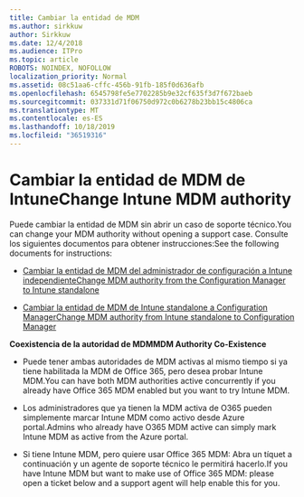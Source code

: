 ```yaml
---
title: Cambiar la entidad de MDM
ms.author: sirkkuw
author: Sirkkuw
ms.date: 12/4/2018
ms.audience: ITPro
ms.topic: article
ROBOTS: NOINDEX, NOFOLLOW
localization_priority: Normal
ms.assetid: 08c51aa6-cffc-456b-91fb-185f0d636afb
ms.openlocfilehash: 6545798fe5e7702285b9e32cf635f3d7f672baeb
ms.sourcegitcommit: 037331d71f06750d972c0b6278b23bb15c4806ca
ms.translationtype: MT
ms.contentlocale: es-ES
ms.lasthandoff: 10/18/2019
ms.locfileid: "36519316"
---
```

# <a name="change-intune-mdm-authority"></a><span data-ttu-id="33821-102">Cambiar la entidad de MDM de Intune</span><span class="sxs-lookup"><span data-stu-id="33821-102">Change Intune MDM authority</span></span>

<span data-ttu-id="33821-103">Puede cambiar la entidad de MDM sin abrir un caso de soporte técnico.</span><span class="sxs-lookup"><span data-stu-id="33821-103">You can change your MDM authority without opening a support case.</span></span> <span data-ttu-id="33821-104">Consulte los siguientes documentos para obtener instrucciones:</span><span class="sxs-lookup"><span data-stu-id="33821-104">See the following documents for instructions:</span></span>
  
- [<span data-ttu-id="33821-105">Cambiar la entidad de MDM del administrador de configuración a Intune independiente</span><span class="sxs-lookup"><span data-stu-id="33821-105">Change MDM authority from the Configuration Manager to Intune standalone</span></span>](https://docs.microsoft.com/sccm/mdm/deploy-use/migrate-change-mdm-authority)
    
- [<span data-ttu-id="33821-106">Cambiar la entidad de MDM de Intune standalone a Configuration Manager</span><span class="sxs-lookup"><span data-stu-id="33821-106">Change MDM authority from Intune standalone to Configuration Manager</span></span>](https://docs.microsoft.com/sccm/mdm/deploy-use/change-mdm-authority)
    
 <span data-ttu-id="33821-107">**Coexistencia de la autoridad de MDM**</span><span class="sxs-lookup"><span data-stu-id="33821-107">**MDM Authority Co-Existence**</span></span>
  
- <span data-ttu-id="33821-108">Puede tener ambas autoridades de MDM activas al mismo tiempo si ya tiene habilitada la MDM de Office 365, pero desea probar Intune MDM.</span><span class="sxs-lookup"><span data-stu-id="33821-108">You can have both MDM authorities active concurrently if you already have Office 365 MDM enabled but you want to try Intune MDM.</span></span>
    
- <span data-ttu-id="33821-109">Los administradores que ya tienen la MDM activa de O365 pueden simplemente marcar Intune MDM como activo desde Azure portal.</span><span class="sxs-lookup"><span data-stu-id="33821-109">Admins who already have O365 MDM active can simply mark Intune MDM as active from the Azure portal.</span></span>
    
- <span data-ttu-id="33821-110">Si tiene Intune MDM, pero quiere usar Office 365 MDM: Abra un tíquet a continuación y un agente de soporte técnico le permitirá hacerlo.</span><span class="sxs-lookup"><span data-stu-id="33821-110">If you have Intune MDM but want to make use of Office 365 MDM: please open a ticket below and a support agent will help enable this for you.</span></span>
    

